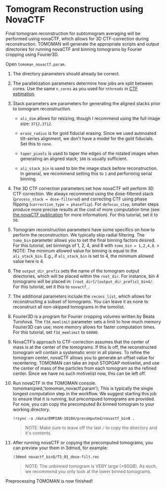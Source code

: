 # Tomogram Reconstruction using NovaCTF

Final tomogram reconstruction for subtomogram averaging will be performed using novaCTF, which allows for 3D CTF-correction during reconstruction.
TOMOMAN will generate the appropriate scripts and output directories for running novaCTF and binning tomograms by Fourier cropping using Fourier3D.

Open `tomoman_novactf.param`.

1. The directory parameters should already be correct.

2. The parallelization parameters determine how jobs are split between cores.
Use the same `n_cores` as you used for `nthreads` in [CTF estimation](#ctf-estimation).

3. Stack parameters are parameters for generating the aligned stacks prior to tomogram reconstruction.

    - `ali_dim` allows for resizing, though I recommend using the full image size: `3712,3712`.

    - `erase_radius` is for gold fiducial erasing. Since we used autmoated tilt-series alignment, we don't have a model for the gold fiducials. Set this to `none`.

    - `taper_pixels` is used to taper the edges of the rotated images when generating an aligned stack; `100` is usually sufficient.

    - `ali_stack_bin` is used to bin the image stack before reconstruction.
      In general, we recommend setting this to `1` and performing serial binning.

4. The 3D CTF correction parameters set how novaCTF will perform 3D CTF correction.
We always recommend using the dose-filtered stack (`process_stack = dose-filtered`) and correcting CTF using phase flipping (`correction_type = phaseflip`).
For `defocus_step`, smaller steps produce more precise results at the cost of more computation time (see [the novaCTF publication](../reading.md#methods) for more information).
For this tutorial, set it to `50`.

5. Tomogram reconstruction parameters have some specifics on how to perform the reconstruction.
We typically skip radial filtering.
The `tomo_bin` parameter allows you to set the final binning factors desired. 
For this tutorial, set binnings of 1, 2, 4, and 8 with `tomo_bin = 1,2,4,8`.
        > NOTE: The minimum allowed value for binning is equal to the `ali_stack_bin`. E.g., if `ali_stack_bin` is set to 4, the minimum allowed value here is 4.

7. The `output_dir_prefix` sets the name of the tomogram output directories, which will be placed within the `root_dir`.
For instance, bin 4 tomograms will be placed in: `[root_dir]/[output_dir_prefix]_bin4/`.
For this tutorial, set it this to `novactf_`.

9. The additional parameters include the `recons_list`, which allows for reconstructing a subset of tomograms.
You can leave it as none to reconstruct all non-skipped tomograms in the tomolist.

10. Fourier3D is a program for Fourier cropping volumes written by Beata Turoňová.
The `f3d_memlimit` parameter sets a limit to how much memory Fourier3D can use; more memory allows for faster computation times.
For this tutorial, set `f3d_memlimit` to `60000`.

11. NovaCTF’s approach to CTF-correction assumes that the center of mass is at the center of the tomograms.
If this is off, the reconstructed tomogram will contain a systematic error in all planes.
To refine the tomogram center, novaCTF allows you to generate an offset value for recentering.
TOMOMAN can take an input STOPGAP motivelist, and use the center of mass of the particles from each tomogram as the refined center.
Since we have no such motivelist now, this can be left off.

12. Run novaCTF in the TOMOMAN console.
        tomoman(pwd,'tomoman_novactf.param');
This is typically the single longest computation step in the workflow.
We suggest starting this job to ensure that it is running, but precompued tomograms are provided.
For now, you can copy the precomputed 8x binned tomogram to your working directory.

        !rsync -a /data/EMPIAR-10184/precomputed/novactf_bin8 .
    
    > NOTE: Make sure to leave off the last `/` to copy the directory and it's contents. 

14. After running novaCTF or copying the precomputed tomograms, you can preview your them in 3dmod, for example:

        !3dmod novactf_bin8/TS_01_dose-filt.rec

    > NOTE: The unbinned tomogram is VERY large (>90GB). As such, we recommend you only look at the lower binned tomograms. 

Preprocessing TOMOMAN is now finished!

